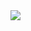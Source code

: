 <img src="https://user-images.githubusercontent.com/73075252/179642858-1bf7b2c6-626c-4822-b38a-113a104c12d7.png">
